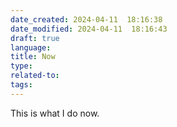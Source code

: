 ```yaml
---
date_created: 2024-04-11  18:16:38
date_modified: 2024-04-11  18:16:43
draft: true
language: 
title: Now
type: 
related-to: 
tags:
---
```



This is what I do now.


